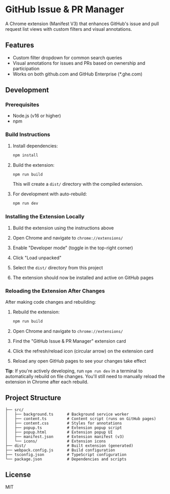 # GitHub Issue & PR Manager

A Chrome extension (Manifest V3) that enhances GitHub's issue and pull request list views with custom filters and visual annotations.

## Features

- Custom filter dropdown for common search queries
- Visual annotations for issues and PRs based on ownership and participation
- Works on both github.com and GitHub Enterprise (*.ghe.com)

## Development

### Prerequisites

- Node.js (v16 or higher)
- npm

### Build Instructions

1. Install dependencies:
   ```bash
   npm install
   ```

2. Build the extension:
   ```bash
   npm run build
   ```

   This will create a `dist/` directory with the compiled extension.

3. For development with auto-rebuild:
   ```bash
   npm run dev
   ```

### Installing the Extension Locally

1. Build the extension using the instructions above

2. Open Chrome and navigate to `chrome://extensions/`

3. Enable "Developer mode" (toggle in the top-right corner)

4. Click "Load unpacked"

5. Select the `dist/` directory from this project

6. The extension should now be installed and active on GitHub pages

### Reloading the Extension After Changes

After making code changes and rebuilding:

1. Rebuild the extension:
   ```bash
   npm run build
   ```

2. Open Chrome and navigate to `chrome://extensions/`

3. Find the "GitHub Issue & PR Manager" extension card

4. Click the refresh/reload icon (circular arrow) on the extension card

5. Reload any open GitHub pages to see your changes take effect

**Tip**: If you're actively developing, run `npm run dev` in a terminal to automatically rebuild on file changes. You'll still need to manually reload the extension in Chrome after each rebuild.

## Project Structure

```
├── src/
│   ├── background.ts      # Background service worker
│   ├── content.ts         # Content script (runs on GitHub pages)
│   ├── content.css        # Styles for annotations
│   ├── popup.ts           # Extension popup script
│   ├── popup.html         # Extension popup UI
│   ├── manifest.json      # Extension manifest (v3)
│   └── icons/             # Extension icons
├── dist/                  # Built extension (generated)
├── webpack.config.js      # Build configuration
├── tsconfig.json          # TypeScript configuration
└── package.json           # Dependencies and scripts

```

## License

MIT
